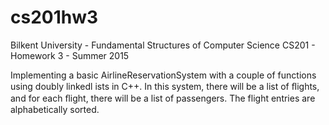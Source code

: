 # cs201hw3
Bilkent University - Fundamental Structures of Computer Science CS201 - Homework 3 - Summer 2015

Implementing a basic AirlineReservationSystem with a couple of functions using doubly linkedl ists in C++.
In this system, there will be a list of ﬂights, and for each ﬂight, there will be a list of passengers. The flight entries are alphabetically sorted.
